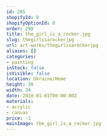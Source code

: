 ```yaml
---
id: 285
shopifyId: 0
shopifyOptionId: 0
order: 298
title: the_girl_is_a_rocker.jpg
slug: thegirlisarockerjpg
url: art-works/thegirlisarockerjpg
aliases: []
categories:
- painting
inStock: false
isVisible: false
location: Ukraine/Home
height: 30
width: 24
date: 2018-01-01T00:00:00Z
materials:
- acrylic
- canvas
price: -1
mainImage: the_girl_is_a_rocker.jpg
---
```

